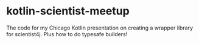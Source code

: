 # kotlin-scientist-meetup
The code for my Chicago Kotlin presentation on creating a wrapper library for scientist4j. Plus how to do typesafe builders!
